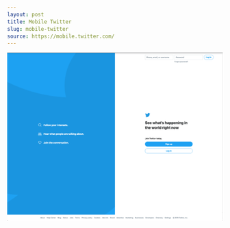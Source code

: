 ```yaml
---
layout: post
title: Mobile Twitter
slug: mobile-twitter
source: https://mobile.twitter.com/
---
```


![Mobile Twitter](/screenshots/mobile-twitter.png)